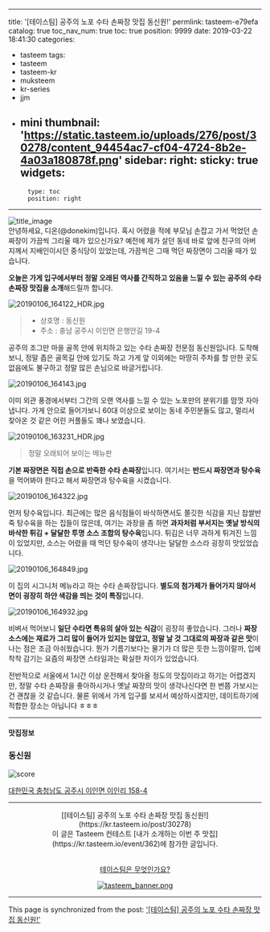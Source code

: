
---
title: '[테이스팀] 공주의 노포 수타 손짜장 맛집 동신원!'
permlink: tasteem-e79efa
catalog: true
toc_nav_num: true
toc: true
position: 9999
date: 2019-03-22 18:41:30
categories:
- tasteem
tags:
- tasteem
- tasteem-kr
- muksteem
- kr-series
- jjm
- mini
thumbnail: 'https://static.tasteem.io/uploads/276/post/30278/content_94454ac7-cf04-4724-8b2e-4a03a180878f.png'
sidebar:
    right:
        sticky: true
widgets:
    -
        type: toc
        position: right
---


![title_image](https://static.tasteem.io/uploads/276/post/30278/content_94454ac7-cf04-4724-8b2e-4a03a180878f.png)
<br/>
안녕하세요, 디온(@donekim)입니다. 혹시 어렸을 적에 부모님 손잡고 가서 먹었던 손짜장이 가끔씩 그리울 때가 있으신가요? 예전에 제가 살던 동네 바로 앞에 친구의 아버지께서 지배인이시던 중식당이 있었는데, 가끔씩은 그때 먹던 짜장면이 그리울 때가 있습니다.

**오늘은 가게 입구에서부터 정말 오래된 역사를 간직하고 있음을 느낄 수 있는 공주의 수타 손짜장 맛집을 소개**해드릴까 합니다.


![20190106_164122_HDR.jpg](https://static.tasteem.io/uploads/image/image/151541/b32f45e0-d9ec-4c30-bb99-b03d4c385ed6.jpeg)

> - 상호명 : 동신원
> - 주소 : 충남 공주시 이인면 은행안길 19-4

공주의 조그만 마을 골목 안에 위치하고 있는 수타 손짜장 전문점 동신원입니다. 도착해보니, 정말 좁은 골목길 안에 있기도 하고 가게 앞 이외에는 마땅히 주차를 할 만한 곳도 없음에도 불구하고 정말 많은 손님으로 바글거립니다. 


![20190106_164143.jpg](https://static.tasteem.io/uploads/image/image/151542/b32f45e0-d9ec-4c30-bb99-b03d4c385ed6.jpeg)

이미 외관 풍경에서부터 그간의 오랜 역사를 느낄 수 있는 노포만의 분위기를 맘껏 자아냅니다. 가게 안으로 들어가보니 60대 이상으로 보이는 동네 주민분들도 많고, 멀리서 찾아온 것 같은 어린 커플들도 꽤나 보였습니다. 


![20190106_163231_HDR.jpg](https://static.tasteem.io/uploads/image/image/151543/b32f45e0-d9ec-4c30-bb99-b03d4c385ed6.jpeg)
> 정말 오래되어 보이는 메뉴판

**기본 짜장면은 직접 손으로 반죽한 수타 손짜장**입니다. 여기서는 **반드시 짜장면과 탕수육**을 먹어봐야 한다고 해서 짜장면과 탕수육을 시켰습니다.


![20190106_164322.jpg](https://static.tasteem.io/uploads/image/image/151544/b32f45e0-d9ec-4c30-bb99-b03d4c385ed6.jpeg)

먼저 탕수육입니다. 최근에는 많은 음식점들이 바삭하면서도 쫄깃한 식감을 지닌 찹쌀반죽 탕수육을 하는 집들이 많은데, 여기는 과장을 좀 하면 **과자처럼 부서지는 옛날 방식의 바삭한 튀김 + 달달한 투명 소스 조합의 탕수육**입니다. 튀김은 너무 과하게 튀겨진 느낌이 있었지만, 소스는 어렸을 때 먹던 탕수육이 생각나는 달달한 소스라 굉장히 맛있었습니다.


![20190106_164849.jpg](https://static.tasteem.io/uploads/image/image/151545/b32f45e0-d9ec-4c30-bb99-b03d4c385ed6.jpeg)

이 집의 시그니처 메뉴라고 하는 수타 손짜장입니다. **별도의 첨가제가 들어가지 않아서 면이 굉장히 하얀 색감을 띄는 것이 특징**입니다. 


![20190106_164932.jpg](https://static.tasteem.io/uploads/image/image/151546/b32f45e0-d9ec-4c30-bb99-b03d4c385ed6.jpeg)

비벼서 먹어보니 **일단 수타면 특유의 살아 있는 식감**이 굉장히 좋았습니다. 그러나 **짜장 소스에는 재료가 그리 많이 들어가 있지는 않았고, 정말 날 것 그대로의 짜장과 같은 맛**이 나는 점은 조금 아쉬웠습니다. 뭔가 기름기보다는 물기가 더 많은 듯한 느낌이랄까, 입에 착착 감기는 요즘의 짜장면 스타일과는 확실한 차이가 있었습니다.

전반적으로 서울에서 1시간 이상 운전해서 찾아올 정도의 맛집이라고 하기는 어렵겠지만, 정말 수타 손짜장을 좋아하시거나 옛날 짜장의 맛이 생각나신다면 한 번쯤 가보시는 건 괜찮을 것 같습니다. 물론 위에서 가게 입구를 보셔서 예상하시겠지만, 데이트하기에 적합한 장소는 아닙니다 ㅎㅎㅎ



---------------------
#### 맛집정보
### 동신원
![score](https://static.tasteem.io/images/steem/2Crowns.png)

[대한민국 충청남도 공주시 이인면 이인리 158-4](https://kr.tasteem.io/post/30278#map)

-----------------------------------------
<center>[[테이스팀] 공주의 노포 수타 손짜장 맛집 동신원!](https://kr.tasteem.io/post/30278)
<br/>이 글은 Tasteem 컨테스트
 [내가 소개하는  이번 주 맛집](https://kr.tasteem.io/event/362)에 참가한 글입니다.

<br/>[테이스팀은 무엇인가요?](https://kr.tasteem.io/about)

[![tasteem_banner.png](https://static.tasteem.io/images/tasteem_banner_v3.png)](https://kr.tasteem.io)</center>

- - -

This page is synchronized from the post: ['[테이스팀] 공주의 노포 수타 손짜장 맛집 동신원!'](https://steemit.com/@donekim/tasteem-e79efa)
